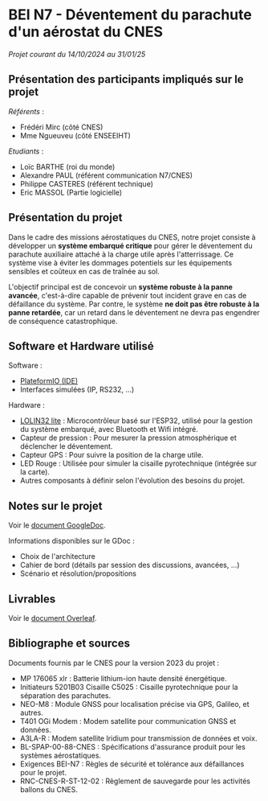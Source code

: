 # BEI N7 - Déventement du parachute d'un aérostat du CNES

_Projet courant du 14/10/2024 au 31/01/25_

## Présentation des participants impliqués sur le projet

_Référents_ : 
- Frédéri Mirc (côté CNES)
- Mme Ngueuveu (côté ENSEEIHT)

_Etudiants_ : 
- Loïc BARTHE (roi du monde)
- Alexandre PAUL (référent communication N7/CNES)
- Philippe CASTERES (référent technique)
- Eric MASSOL (Partie logicielle)


## Présentation du projet

Dans le cadre des missions aérostatiques du CNES, notre projet consiste à développer un **système embarqué critique** pour gérer le déventement du parachute auxiliaire attaché à la charge utile après l'atterrissage. Ce système vise à éviter les dommages potentiels sur les équipements sensibles et coûteux en cas de traînée au sol.

L'objectif principal est de concevoir un **système robuste à la panne avancée**, c'est-à-dire capable de prévenir tout incident grave en cas de défaillance du système. Par contre, le système **ne doit pas être robuste à la panne retardée**, car un retard dans le déventement ne devra pas engendrer de conséquence catastrophique.

## Software et Hardware utilisé

Software :
- [PlateformIO (IDE)](https://docs.platformio.org/en/latest/integration/ide/vscode.html#quick-start)
- Interfaces simulées (IP, RS232, ...)

Hardware :
- [LOLIN32 lite](https://done.land/components/microcontroller/families/esp/esp32/classicesp32/lolin32lite) : Microcontrôleur basé sur l'ESP32, utilisé pour la gestion du système embarqué, avec Bluetooth et Wifi intégré.
- Capteur de pression : Pour mesurer la pression atmosphérique et déclencher le déventement.
- Capteur GPS : Pour suivre la position de la charge utile.
- LED Rouge : Utilisée pour simuler la cisaille pyrotechnique (intégrée sur la carte).
- Autres composants à définir selon l'évolution des besoins du projet.
  
## Notes sur le projet 

Voir le [document GoogleDoc](https://docs.google.com/document/d/1yEBZwkAotjjVfws7N74zM9AiAjlbJXa6hhRctntPxCY/edit?fbclid=IwZXh0bgNhZW0CMTEAAR3wG8gkI7EsubNybudH30e5RwjPdxpOzc_iaubtv1RLq3AyE7vgB09_yl0_aem_Xj5WXP8BO6CuP0Sx3GrTsQ&tab=t.0).

Informations disponibles sur le GDoc :
- Choix de l'architecture
- Cahier de bord (détails par session des discussions, avancées, ...)
- Scénario et résolution/propositions

## Livrables

Voir le [document Overleaf](https://www.overleaf.com/project/6729cfde7fe7d59a85ce2051).

## Bibliographe et sources

Documents fournis par le CNES pour la version 2023 du projet : 
- MP 176065 xlr : Batterie lithium-ion haute densité énergétique.
- Initiateurs 5201B03 Cisaille C5025 : Cisaille pyrotechnique pour la séparation des parachutes.
- NEO-M8 : Module GNSS pour localisation précise via GPS, Galileo, et autres.
- T401 OGi Modem : Modem satellite pour communication GNSS et données.
- A3LA-R : Modem satellite Iridium pour transmission de données et voix.
- BL-SPAP-00-88-CNES : Spécifications d'assurance produit pour les systèmes aérostatiques.
- Exigences BEI-N7 : Règles de sécurité et tolérance aux défaillances pour le projet.
- RNC-CNES-R-ST-12-02 : Règlement de sauvegarde pour les activités ballons du CNES.
